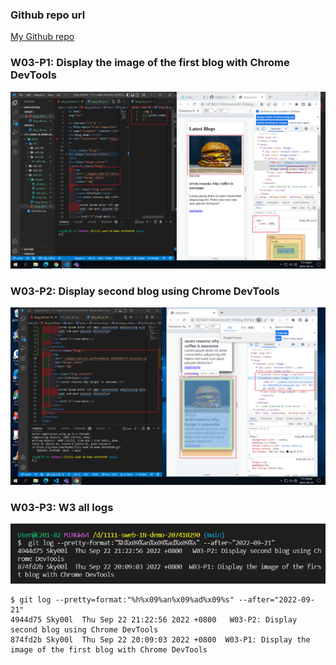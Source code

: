 ### Github repo url

[My Github repo](https://github.com/Sky00l/1111-sweb-1N-demo-207410290)

### W03-P1: Display the image of the first blog with Chrome DevTools

![](w03-p1.png)

### W03-P2: Display second blog using Chrome DevTools

![](w03-p2.png)

### W03-P3: W3 all logs

![](w03-p3.png)

```
$ git log --pretty=format:"%h%x09%an%x09%ad%x09%s" --after="2022-09-21"
4944d75 Sky00l  Thu Sep 22 21:22:56 2022 +0800   W03-P2: Display second blog using Chrome DevTools
874fd2b Sky00l  Thu Sep 22 20:09:03 2022 +0800  W03-P1: Display the image of the first blog with Chrome DevTools

```
